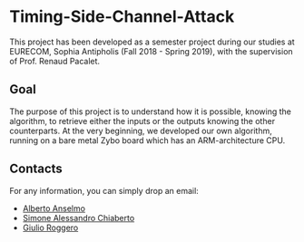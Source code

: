 # Timing-Side-Channel-Attack

This project has been developed as a semester project during our studies at EURECOM, Sophia Antipholis (Fall 2018 - Spring 2019), with the supervision of Prof. Renaud Pacalet.

## Goal
The purpose of this project is to understand how it is possible, knowing the algorithm, to retrieve either the inputs or the outputs knowing the other counterparts. At the very beginning, we developed our own algorithm, running on a bare metal Zybo board which has an ARM-architecture CPU.


## Contacts
For any information, you can simply drop an email:
* [Alberto Anselmo](mailto:anselmo@eurecom.fr)
* [Simone Alessandro Chiaberto](mailto:chiabert@eurecom.fr)
* [Giulio Roggero](mailto:roggero@eurecom.fr)
